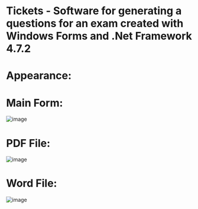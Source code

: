 # Tickets - Software for generating a questions for an exam created with Windows Forms and .Net Framework 4.7.2

# Appearance:

# Main Form:
![image](https://user-images.githubusercontent.com/66406936/185703799-f9d3da26-fea4-4163-b42f-d2e9eb0d0446.png)

# PDF File: 
![image](https://user-images.githubusercontent.com/66406936/185703850-f475ccdb-613b-4a72-9ca0-3c989c7b04c9.png)

# Word File:
![image](https://user-images.githubusercontent.com/66406936/185703922-ac2b14da-470b-4192-9aee-da03db318e37.png)
